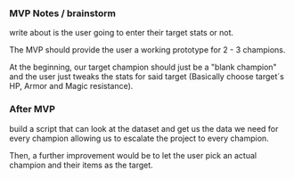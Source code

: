 
### MVP Notes / brainstorm

write about is the user going to enter their target stats or not.

The MVP should provide the user a working prototype for 2 - 3 champions.

At the beginning, our target champion should just be a "blank champion" and the user just tweaks the stats for said target (Basically choose target´s HP, Armor and Magic resistance). 

### After MVP

build a script that can look at the dataset and get us the data we need for every champion allowing us to escalate the project to every champion. 

Then, a further improvement would be to let the user pick an actual champion and their items as the target.